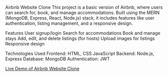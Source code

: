 Airbnb Website Clone
This project is a basic version of Airbnb, where users can search for, book, and manage accommodations. Built using the MERN (MongoDB, Express, React, Node.js) stack, it includes features like user authentication, listing management, and a responsive design.


Features
User signup/login
Search for accommodations
Book and manage stays
Add, edit, and delete listings (for hosts)
Upload images for listings
Responsive design

Technologies Used
Frontend: HTML, CSS JavaScript
Backend: Node.js, Express
Database: MongoDB
Authentication: JWT

[Live Demo of Airbnb Website Clone](https://airbnb-website-clone-81kd.onrender.com)

